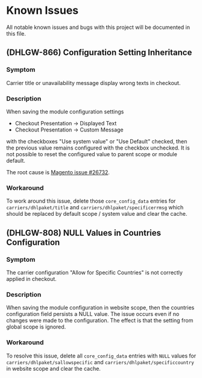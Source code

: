 # Known Issues

All notable known issues and bugs with this project will be documented in this file.

## (DHLGW-866) Configuration Setting Inheritance

### Symptom

Carrier title or unavailability message display wrong texts in checkout.

### Description

When saving the module configuration settings

* Checkout Presentation → Displayed Text
* Checkout Presentation → Custom Message

with the checkboxes "Use system value" or "Use Default" checked, then the
previous value remains configured with the checkbox unchecked. It is not
possible to reset the configured value to parent scope or module default.

The root cause is [Magento issue #26732](https://github.com/magento/magento2/issues/26732). 

### Workaround

To work around this issue, delete those `core_config_data` entries for
`carriers/dhlpaket/title` and `carriers/dhlpaket/specificerrmsg` which
should be replaced by default scope / system value and clear the cache.

## (DHLGW-808) NULL Values in Countries Configuration 

### Symptom

The carrier configuration "Allow for Specific Countries" is not correctly applied in checkout.

### Description

When saving the module configuration in website scope, then the countries
configuration field persists a NULL value. The issue occurs even if no changes
were made to the configuration. The effect is that the setting from global scope
is ignored.

### Workaround

To resolve this issue, delete all `core_config_data` entries with `NULL` values
for `carriers/dhlpaket/sallowspecific` and `carriers/dhlpaket/specificcountry`
in website scope and clear the cache.

